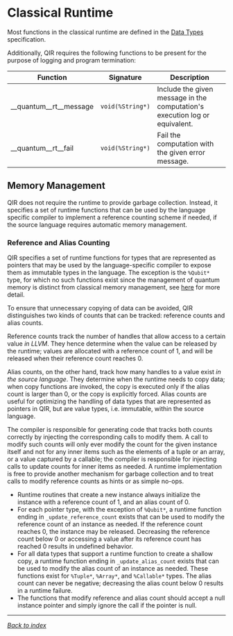 # Classical Runtime

Most functions in the classical runtime are defined in the [Data
Types](Data-Types.md) specification.

Additionally, QIR requires the following functions to be present for the purpose
of logging and program termination:

| Function                  | Signature         | Description |
|---------------------------|-------------------|-------------|
| __quantum__rt__message    | `void(%String*)`  | Include the given message in the computation's execution log or equivalent. |
| __quantum__rt__fail       | `void(%String*)`  | Fail the computation with the given error message. |

## Memory Management

QIR does not require the runtime to provide garbage collection. Instead, it
specifies a set of runtime functions that can be used by the language specific
compiler to implement a reference counting scheme if needed, if the source
language requires automatic memory management.

### Reference and Alias Counting

QIR specifies a set of runtime functions for types that are represented as
pointers that may be used by the language-specific compiler to expose them as
immutable types in the language. The exception is the `%Qubit*` type, for which
no such functions exist since the management of quantum memory is distinct from
classical memory management, see [here](Quantum-Runtime.md#qubits) for more
detail.

To ensure that unnecessary copying of data can be avoided, QIR distinguishes two
kinds of counts that can be tracked: reference counts and alias counts.

Reference counts track the number of handles that allow access to a certain
value *in LLVM*. They hence determine when the value can be released by the
runtime; values are allocated with a reference count of 1, and will be released
when their reference count reaches 0.

Alias counts, on the other hand, track how many handles to a value exist *in the
source language*. They determine when the runtime needs to copy data; when copy
functions are invoked, the copy is executed only if the alias count is larger
than 0, or the copy is explicitly forced. Alias counts are useful for optimizing
the handling of data types that are represented as pointers in QIR, but are
value types, i.e. immutable, within the source language.

The compiler is responsible for generating code that tracks both counts
correctly by injecting the corresponding calls to modify them. A call to modify
such counts will only ever modify the count for the given instance itself and
not for any inner items such as the elements of a tuple or an array, or a value
captured by a callable; the compiler is responsible for injecting calls to
update counts for inner items as needed. A runtime implementation is free to
provide another mechanism for garbage collection and to treat calls to modify
reference counts as hints or as simple no-ops.

- Runtime routines that create a new instance always initialize the instance
  with a reference count of 1, and an alias count of 0.
- For each pointer type, with the exception of `%Qubit*`, a runtime function
  ending in `_update_reference_count` exists that can be used to modify the
  reference count of an instance as needed. If the reference count reaches 0,
  the instance may be released. Decreasing the reference count below 0 or
  accessing a value after its reference count has reached 0 results in undefined
  behavior.
- For all data types that support a runtime function to create a shallow copy, a
  runtime function ending in `_update_alias_count` exists that can be used to
  modify the alias count of an instance as needed. These functions exist for
  `%Tuple*`, `%Array*`, and `%Callable*` types. The alias count can never be
  negative; decreasing the alias count below 0 results in a runtime failure.
- The functions that modify reference and alias count should accept a null
  instance pointer and simply ignore the call if the pointer is null.

---
_[Back to index](README.md)_
